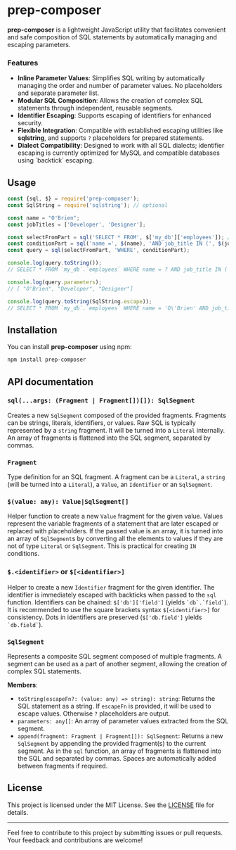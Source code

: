 # prep-composer

**prep-composer** is a lightweight JavaScript utility that facilitates convenient and safe composition of SQL
statements by automatically managing and escaping parameters.

### Features

- **Inline Parameter Values**: Simplifies SQL writing by automatically managing the order and number of parameter
  values. No placeholders and separate parameter list.
- **Modular SQL Composition**: Allows the creation of complex SQL statements through independent, reusable segments.
- **Identifier Escaping**: Supports escaping of identifiers for enhanced security.
- **Flexible Integration**: Compatible with established escaping utilities like **sqlstring**, and supports `?`
  placeholders for prepared statements.
- **Dialect Compatibility**: Designed to work with all SQL dialects; identifier escaping is currently optimized for
  MySQL and compatible databases using \`backtick\` escaping.

## Usage

```javascript
const {sql, $} = require('prep-composer');
const SqlString = require('sqlstring'); // optional

const name = "O'Brien";
const jobTitles = ['Developer', 'Designer'];

const selectFromPart = sql('SELECT * FROM', $['my_db']['employees']); // identifier escaping is optional
const conditionPart = sql('name =', $(name), 'AND job_title IN (', $(jobTitles), ')');
const query = sql(selectFromPart, 'WHERE', conditionPart);

console.log(query.toString());
// SELECT * FROM `my_db`.`employees` WHERE name = ? AND job_title IN ( ?, ? )

console.log(query.parameters);
// [ "O'Brien", "Developer", "Designer"]

console.log(query.toString(SqlString.escape));
// SELECT * FROM `my_db`.`employees` WHERE name = 'O\'Brien' AND job_title IN ( 'Developer', 'Designer' )
```

## Installation

You can install **prep-composer** using npm:

```bash
npm install prep-composer
```

## API documentation

### `sql(...args: (Fragment | Fragment[])[]): SqlSegment`

Creates a new `SqlSegment` composed of the provided fragments. Fragments can be strings, literals,
identifiers, or values. Raw SQL is typically represented by a `string` fragment. It will be turned into a `Literal`
internally. An array of fragments is flattened into the SQL segment, separated by commas. 

### `Fragment`

Type definition for an SQL fragment. A fragment can be a `Literal`, a `string` (will be turned into a `Literal`),
a `Value`, an `Identifier` or an `SqlSegment`.

### `$(value: any): Value|SqlSegment[]`

Helper function to create a new `Value` fragment for the given value. Values represent the variable fragments of 
a statement that are later escaped or replaced with placeholders. If the passed value is an array, it is turned into 
an array of `SqlSegment`s by converting all the elements to values if they are not of type `Literal` or `SqlSegment`.
This is practical for creating `IN` conditions.

### `$.<identifier>` or `$[<identifier>]`

Helper to create a new `Identifier` fragment for the given identifier. The identifier is immediately escaped
with backticks when passed to the `sql` function. Identifiers can be chained: `$['db']['field']` 
(yields `` `db`.`field` ``). It is recommended to use the square
brackets syntax `$[<identifier>]` for consistency. Dots in identifiers are preserved (`$['db.field']` 
yields `` `db.field` ``).

### `SqlSegment`

Represents a composite SQL segment composed of multiple fragments. A segment can be used as a part of another
segment, allowing the creation of complex SQL statements.

**Members**:
  - `toString(escapeFn?: (value: any) => string): string`: Returns the SQL statement as a string. 
    If `escapeFn` is provided, it will be used to escape values. Otherwise `?` placeholders are output.
  - `parameters: any[]`: An array of parameter values extracted from the SQL segment.
  - `append(fragment: Fragment | Fragment[]): SqlSegment`: Returns a new `SqlSegment` by appending the provided
    fragment(s) to the current segment. As in the `sql` function, an array of fragments is flattened into the SQL and
    separated by commas. Spaces are automatically added between fragments if required.

## License

This project is licensed under the MIT License. See the [LICENSE](LICENSE) file for details.

---

Feel free to contribute to this project by submitting issues or pull requests. Your feedback and contributions
are welcome!
